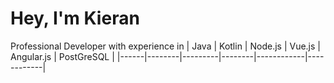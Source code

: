 # Hey, I'm Kieran
Professional Developer with experience in
| Java | Kotlin | Node.js | Vue.js | Angular.js | PostGreSQL |
|------|--------|---------|--------|------------|------------|
